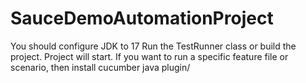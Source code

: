 # SauceDemoAutomationProject
You should configure JDK to 17
Run the TestRunner class or build the project. Project will start.
If you want to run a specific feature file or scenario, then install cucumber java plugin/

